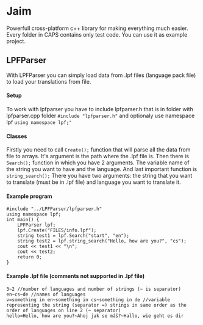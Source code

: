 # Jaim
Powerfull cross-platform c++ library for making everything much easier.
Every folder in CAPS contains only test code. You can use it as example project.
## LPFParser
With LPFParser you can simply load data from .lpf files (language pack file) to load your translations from file.
#### Setup
To work with lpfparser you have to include lpfparser.h that is in folder with lpfparser.cpp folder ```#include "lpfparser.h"``` and optionaly use namespace lpf ```using namespace lpf;"```
#### Classes
Firstly you need to call ```Create();``` function that will parse all the data from file to arrays. It's argument is the path where the .lpf file is. Then there is ```Search();``` function in which you have 2 arguments. The variable name of the string you want to have and the language. And last important function is ```string_search();``` There you have two arguments: the string that you want to translate (must be in .lpf file) and language you want to translate it.
#### Example program
```
#include "../LPFParser/lpfparser.h"
using namespace lpf;
int main() {
	LPFParser lpf;
	lpf.Create("FILES/info.lpf");
	string test1 = lpf.Search("start", "en");
	string test2 = lpf.string_search("Hello, how are you?", "cs");
	cout << test1 << "\n";
	cout << test2;
	return 0;
}
```
#### Example .lpf file (comments not supported in .lpf file)
```
3~2 //number of languages and number of strings (~ is separator)
en~cs~de //names of languages
v=something in en~something in cs~something in de //variable representing the string (separator =) strings in same order as the order of languages on line 2 (~ separator)
hello=Hello, how are you?~Ahoj jak se máš?~Hallo, wie geht es dir
```
